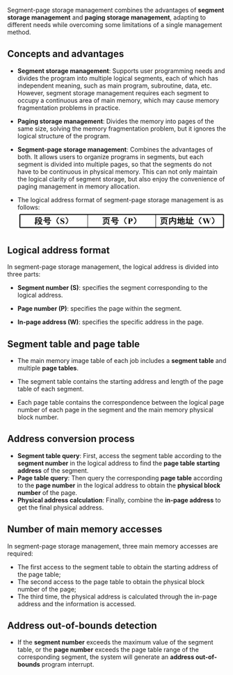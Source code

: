 Segment-page storage management combines the advantages of **segment storage management** and **paging storage management**, adapting to different needs while overcoming some limitations of a single management method.

## Concepts and advantages
- **Segment storage management**: Supports user programming needs and divides the program into multiple logical segments, each of which has independent meaning, such as main program, subroutine, data, etc. However, segment storage management requires each segment to occupy a continuous area of ​​main memory, which may cause memory fragmentation problems in practice.
- **Paging storage management**: Divides the memory into pages of the same size, solving the memory fragmentation problem, but it ignores the logical structure of the program.
- **Segment-page storage management**: Combines the advantages of both. It allows users to organize programs in segments, but each segment is divided into multiple pages, so that the segments do not have to be continuous in physical memory. This can not only maintain the logical clarity of segment storage, but also enjoy the convenience of paging management in memory allocation.

- The logical address format of segment-page storage management is as follows:
![](../../photos/dysccgl.png)

## Logical address format

In segment-page storage management, the logical address is divided into three parts:

- **Segment number (S)**: specifies the segment corresponding to the logical address.

- **Page number (P)**: specifies the page within the segment.

- **In-page address (W)**: specifies the specific address in the page.

## Segment table and page table

- The main memory image table of each job includes a **segment table** and multiple **page tables**.

- The segment table contains the starting address and length of the page table of each segment.

- Each page table contains the correspondence between the logical page number of each page in the segment and the main memory physical block number.

## Address conversion process

- **Segment table query**: First, access the segment table according to the **segment number** in the logical address to find the **page table starting address** of the segment.
- **Page table query**: Then query the corresponding **page table** according to the **page number** in the logical address to obtain the **physical block number** of the page.
- **Physical address calculation**: Finally, combine the **in-page address** to get the final physical address.

## Number of main memory accesses
In segment-page storage management, three main memory accesses are required:

- The first access to the segment table to obtain the starting address of the page table;
- The second access to the page table to obtain the physical block number of the page;
- The third time, the physical address is calculated through the in-page address and the information is accessed.

## Address out-of-bounds detection
- If the **segment number** exceeds the maximum value of the segment table, or the **page number** exceeds the page table range of the corresponding segment, the system will generate an **address out-of-bounds** program interrupt.